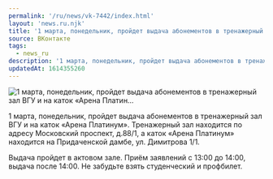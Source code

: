 ```yaml
---
permalink: '/ru/news/vk-7442/index.html'
layout: 'news.ru.njk'
title: '1 марта, понедельник, пройдет выдача абонементов в тренажерный зал ВГУ и на каток «Арена Платин…'
source: ВКонтакте
tags:
  - news_ru
description: '1 марта, понедельник, пройдет выдача абонементов в тренажерный зал ВГУ и на каток «Арена Платин…'
updatedAt: 1614355260
---
```

![1 марта, понедельник, пройдет выдача абонементов в тренажерный зал ВГУ и на каток «Арена Платин…](https://sun9-41.userapi.com/sun9-67/impg/VgI0TLQA5nlbC5G7-zeEY3He4zoZGSgIBg9vBw/Jebgf2g5acg.jpg?size=1280x853&quality=96&sign=83e9c87d152b88e561b000ce4f1d767a&c_uniq_tag=Cj7LlRTjyNOUeuqgV4nT8RZENSGXDVNqxmGiTG4rOCE&type=album)

1 марта, понедельник, пройдет выдача абонементов в тренажерный зал ВГУ и на каток «Арена Платинум». Тренажерный зал находится по адресу Московский проспект, д.88/1, а каток «Арена Платинум» находится на Придаченской дамбе, ул. Димитрова 1/1.

Выдача пройдет в актовом зале. Приём заявлений с 13:00 до 14:00, выдача после 14:00. Не забудьте взять студенческий и профбилет.
